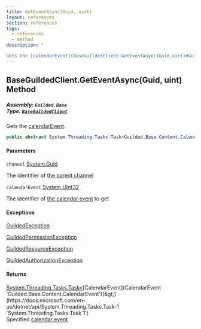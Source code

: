 ```yaml
---
title: GetEventAsync(Guid, uint)
layout: references
section: references
tags:
  - references
  - method
description: "

Gets the [calendarEvent](BaseGuildedClient.GetEventAsync(Guid,uint)#Guilded.Base.BaseGuildedClient.GetEventAsync(Guid,uint).calendarEvent 'Guilded.Base.BaseGuildedClient.GetEventAsync(Guid, uint).calendarEvent')."
---
```


## BaseGuildedClient.GetEventAsync(Guid, uint) Method
##### **Assembly:** `Guilded.Base`<br/>**Type:** [`BaseGuildedClient`](BaseGuildedClient 'Guilded.Base.BaseGuildedClient')

Gets the [calendarEvent](BaseGuildedClient.GetEventAsync(Guid,uint)#Guilded.Base.BaseGuildedClient.GetEventAsync(Guid,uint).calendarEvent 'Guilded.Base.BaseGuildedClient.GetEventAsync(Guid, uint).calendarEvent').

```csharp
public abstract System.Threading.Tasks.Task<Guilded.Base.Content.CalendarEvent> GetEventAsync(Guid channel, uint calendarEvent);
```
#### Parameters

<a name='Guilded.Base.BaseGuildedClient.GetEventAsync(Guid,uint).channel'></a>

`channel` [System.Guid](https://docs.microsoft.com/en-us/dotnet/api/System.Guid 'System.Guid')

The identifier of [the parent channel](ServerChannel 'Guilded.Base.Servers.ServerChannel')

<a name='Guilded.Base.BaseGuildedClient.GetEventAsync(Guid,uint).calendarEvent'></a>

`calendarEvent` [System.UInt32](https://docs.microsoft.com/en-us/dotnet/api/System.UInt32 'System.UInt32')

The identifier of [the calendar event](CalendarEvent 'Guilded.Base.Content.CalendarEvent') to get

#### Exceptions

[GuildedException](GuildedException 'Guilded.Base.GuildedException')

[GuildedPermissionException](GuildedPermissionException 'Guilded.Base.GuildedPermissionException')

[GuildedResourceException](GuildedResourceException 'Guilded.Base.GuildedResourceException')

[GuildedAuthorizationException](GuildedAuthorizationException 'Guilded.Base.GuildedAuthorizationException')

#### Returns
[System.Threading.Tasks.Task&lt;](https://docs.microsoft.com/en-us/dotnet/api/System.Threading.Tasks.Task-1 'System.Threading.Tasks.Task`1')[CalendarEvent](CalendarEvent 'Guilded.Base.Content.CalendarEvent')[&gt;](https://docs.microsoft.com/en-us/dotnet/api/System.Threading.Tasks.Task-1 'System.Threading.Tasks.Task`1')  
Specified [calendar event](CalendarEvent 'Guilded.Base.Content.CalendarEvent')